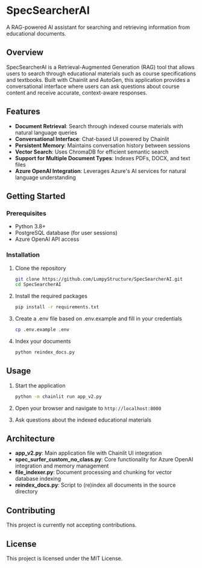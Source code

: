# SpecSearcherAI

A RAG-powered AI assistant for searching and retrieving information from educational documents.

## Overview

SpecSearcherAI is a Retrieval-Augmented Generation (RAG) tool that allows users to search through educational materials such as course specifications and textbooks. Built with Chainlit and AutoGen, this application provides a conversational interface where users can ask questions about course content and receive accurate, context-aware responses.

## Features

- **Document Retrieval**: Search through indexed course materials with natural language queries
- **Conversational Interface**: Chat-based UI powered by Chainlit
- **Persistent Memory**: Maintains conversation history between sessions
- **Vector Search**: Uses ChromaDB for efficient semantic search
- **Support for Multiple Document Types**: Indexes PDFs, DOCX, and text files
- **Azure OpenAI Integration**: Leverages Azure's AI services for natural language understanding

## Getting Started

### Prerequisites

- Python 3.8+
- PostgreSQL database (for user sessions)
- Azure OpenAI API access

### Installation

1. Clone the repository
   ```bash
   git clone https://github.com/LumpyStructure/SpecSearcherAI.git
   cd SpecSearcherAI
   ```

2. Install the required packages
   ```bash
   pip install -r requirements.txt
   ```

3. Create a .env file based on .env.example and fill in your credentials
   ```bash
   cp .env.example .env
   ```

4. Index your documents
   ```bash
   python reindex_docs.py
   ```

## Usage

1. Start the application
   ```bash
   python -m chainlit run app_v2.py
   ```

2. Open your browser and navigate to `http://localhost:8000`

3. Ask questions about the indexed educational materials

## Architecture

- **app_v2.py**: Main application file with Chainlit UI integration
- **spec_surfer_custom_no_class.py**: Core functionality for Azure OpenAI integration and memory management
- **file_indexer.py**: Document processing and chunking for vector database indexing
- **reindex_docs.py**: Script to (re)index all documents in the source directory

## Contributing

This project is currently not accepting contributions.

## License

This project is licensed under the MIT License.
